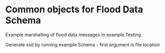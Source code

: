 Common objects for Flood Data Schema
====================================

Example marshalling of flood data messages in example.Testing

Generate xsd by running example.Schema - first argument is file location

